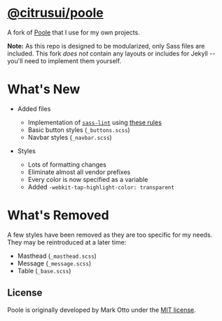 # [@citrusui/poole](https://npmjs.com/package/@citrusui/poole)

A fork of [Poole](http://getpoole.com) that I use for my own projects.

**Note:** As this repo is designed to be modularized, only Sass files are included. This fork _does not_ contain any layouts or includes for Jekyll -- you'll need to implement them yourself.

# What's New

- Added files
  - Implementation of [`sass-lint`](https://github.com/brigade/scss-lint) using [these rules](.sass-lint.yml)
  - Basic button styles (`_buttons.scss`)
  - Navbar styles (`_navbar.scss`)

- Styles
  - Lots of formatting changes
  - Eliminate almost all vendor prefixes
  - Every color is now specified as a variable
  - Added `-webkit-tap-highlight-color: transparent`

# What's Removed

A few styles have been removed as they are too specific for my needs. They may be reintroduced at a later time:

- Masthead (`_masthead.scss`)
- Message (`_message.scss`)
- Table (`_base.scss`)

## License

Poole is originally developed by Mark Otto under the [MIT license](https://github.com/poole/poole/blob/master/LICENSE.md). 

